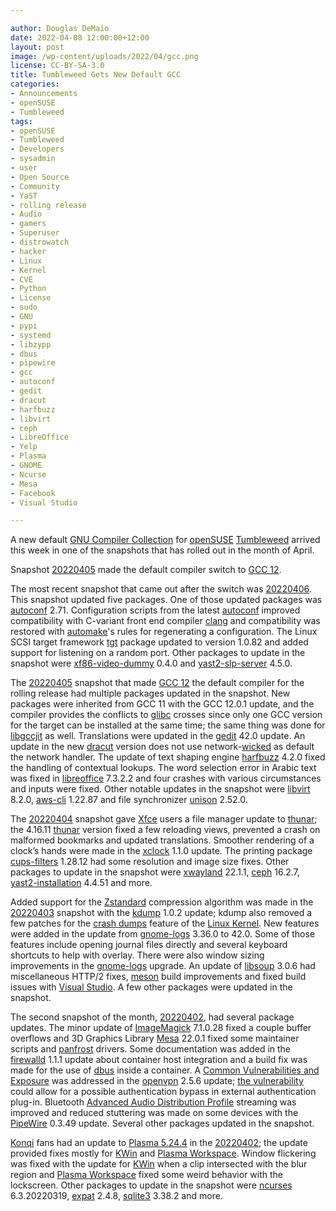 ```yaml
---

author: Douglas DeMaio
date: 2022-04-08 12:00:00+12:00
layout: post
image: /wp-content/uploads/2022/04/gcc.png
license: CC-BY-SA-3.0
title: Tumbleweed Gets New Default GCC 
categories:
- Announcements
- openSUSE
- Tumbleweed
tags:
- openSUSE
- Tumbleweed
- Developers
- sysadmin
- user
- Open Source
- Community
- YaST
- rolling release
- Audio
- gamers
- Superuser
- distrowatch
- hacker
- Linux
- Kernel
- CVE
- Python
- License
- sudo
- GNU
- pypi
- systemd
- libzypp
- dbus
- pipewire
- gcc
- autoconf
- gedit
- dracut
- harfbuzz
- libvirt
- ceph
- LibreOffice
- Yelp
- Plasma
- GNOME
- Ncurse
- Mesa
- Facebook
- Visual Studio

---
```


A new default [GNU Compiler Collection](https://gcc.gnu.org/) for [openSUSE](https://get.opensuse.org/) [Tumbleweed](https://get.opensuse.org/tumbleweed/) arrived this week in one of the snapshots that has rolled out in the month of April. 

Snapshot [20220405](https://lists.opensuse.org/archives/list/factory@lists.opensuse.org/thread/EXZXDQHCQEIVLC2RSBDGLTKBW5THRN2Y/) made the default compiler switch to [GCC 12](https://gcc.gnu.org/).

The most recent snapshot that came out after the switch was [20220406](https://lists.opensuse.org/archives/list/factory@lists.opensuse.org/thread/JO5OD74UXQCEXCW6IBSOHXEDASYEQQHZ/). This snapshot updated five packages. One of those updated packages was [autoconf](https://www.gnu.org/software/autoconf/) 2.71. Configuration scripts from the latest [autoconf](https://www.gnu.org/software/autoconf/) improved compatibility with C-variant front end compiler [clang](https://clang.llvm.org/) and compatibility was restored with [automake](https://www.gnu.org/software/automake/)'s rules for regenerating a configuration. The Linux SCSI target framework [tgt](https://github.com/fujita/tgt) package updated to version 1.0.82 and added support for listening on a random port.  Other packages to update in the snapshot were [xf86-video-dummy](https://gitlab.freedesktop.org/xorg/driver/xf86-video-dummy) 0.4.0 and [yast2-slp-server](https://github.com/yast/yast-slp-server) 4.5.0.

The [20220405](https://lists.opensuse.org/archives/list/factory@lists.opensuse.org/thread/EXZXDQHCQEIVLC2RSBDGLTKBW5THRN2Y/) snapshot that made [GCC 12](https://gcc.gnu.org/) the default compiler for the rolling release had multiple packages updated in the snapshot. New packages were inherited from GCC 11 with the GCC 12.0.1 update, and the compiler provides the conflicts to [glibc](https://www.gnu.org/software/libc/) crosses since only one GCC version for the target can be installed at the same time; the same thing was done for [libgccjit](https://gcc.gnu.org/onlinedocs/jit/) as well. Translations were updated in the [gedit](https://wiki.gnome.org/Apps/Gedit) 42.0 update. An update in the new [dracut](https://dracut.wiki.kernel.org/index.php/Main_Page) version does not use network-[wicked](https://github.com/openSUSE/wicked) as default the network handler. The update of text shaping engine [harfbuzz](https://github.com/harfbuzz/harfbuzz) 4.2.0 fixed the handling of contextual lookups. The word selection error in Arabic text was fixed in [libreoffice](https://wiki.documentfoundation.org/Releases/7.3.2/RC2) 7.3.2.2 and four crashes with various circumstances and inputs were fixed. Other notable updates in the snapshot were [libvirt](https://libvirt.org)  8.2.0, [aws-cli](https://aws.amazon.com/cli/) 1.22.87 and file synchronizer [unison](https://www.cis.upenn.edu/~bcpierce/unison/) 2.52.0.
 
The [20220404](https://lists.opensuse.org/archives/list/factory@lists.opensuse.org/thread/N6CXYMVZP2ZCY65ERT2F3AZSPN46ZQHW/) snapshot gave [Xfce](https://www.xfce.org/) users a file manager update to [thunar](https://en.wikipedia.org/wiki/Thunar); the 4.16.11 [thunar](https://en.wikipedia.org/wiki/Thunar) version fixed a few reloading views, prevented a crash on malformed bookmarks and updated translations. Smoother rendering of a clock’s hands were made in the [xclock](https://www.x.org/archive/X11R6.8.1/doc/xclock.1.html) 1.1.0 update. The printing package [cups-filters](https://github.com/OpenPrinting/cups-filters) 1.28.12 had some resolution and image size fixes. Other packages to update in the snapshot were [xwayland](https://wayland.freedesktop.org/) 22.1.1, [ceph](https://ceph.io/) 16.2.7, [yast2-installation](https://github.com/yast/yast-installation) 4.4.51 and more.

Added support for the [Zstandard](https://github.com/facebook/zstd) compression algorithm was made in the [20220403](https://lists.opensuse.org/archives/list/factory@lists.opensuse.org/thread/ATW7Z3ET6DYTO6RF2SEQ7ZRSJUGTHM4E/) snapshot with the [kdump](https://www.kernel.org/doc/html/latest/admin-guide/kdump/kdump.html) 1.0.2 update; kdump also removed a few patches for the [crash dumps](https://en.wikipedia.org/wiki/Core_dump) feature of the [Linux Kernel](https://www.kernel.org/). New features were added in the update from [gnome-logs](https://gitlab.gnome.org/GNOME/gnome-logs) 3.36.0 to 42.0. Some of those features include opening journal files directly and several keyboard shortcuts to help with overlay. There were also window sizing improvements in the [gnome-logs](https://gitlab.gnome.org/GNOME/gnome-logs) upgrade. An update of [libsoup](https://gitlab.gnome.org/GNOME/libsoup.git)  3.0.6 had miscellaneous HTTP/2 fixes, [meson](https://github.com/mesonbuild/meson) build improvements and fixed build issues with [Visual Studio](https://visualstudio.microsoft.com/). A few other packages were updated in the snapshot.

The second snapshot of the month, [20220402](https://lists.opensuse.org/archives/list/factory@lists.opensuse.org/thread/VWR54ASN6Z5OGTSTP7SLSUTMURKCGZWR/), had several package updates. The minor update of [ImageMagick](https://imagemagick.org/index.php) 7.1.0.28 fixed a couple buffer overflows and 3D Graphics Library [Mesa](https://www.mesa3d.org/) 22.0.1 fixed some maintainer scripts and [panfrost](https://gitlab.freedesktop.org/panfrost) drivers. Some documentation was added in the [firewalld](https://firewalld.org/) 1.1.1 update about container host integration and a build fix was made for the use of [dbus](https://www.freedesktop.org/wiki/Software/dbus/) inside a container. A [Common Vulnerabilities and Exposure](https://en.wikipedia.org/wiki/Common_Vulnerabilities_and_Exposures) was addressed in the [openvpn](https://openvpn.net/) 2.5.6 update; [the vulnerability](https://www.suse.com/security/cve/CVE-2022-0547.html) could allow for a possible authentication bypass in external authentication plug-in. Bluetooth [Advanced Audio Distribution Profile](https://en.wikipedia.org/wiki/List_of_Bluetooth_profiles) streaming was improved and reduced stuttering was made on some devices with the [PipeWire](https://pipewire.org/) 0.3.49 update. Several other packages updated in the snapshot.

[Konqi](https://kde.org) fans had an update to [Plasma 5.24.4](https://kde.org/announcements/plasma/5/5.24.4/) in the [20220402](https://lists.opensuse.org/archives/list/factory@lists.opensuse.org/thread/HURJOQY4MI6RPAUKMUGGHE373SIVPJTD/); the update provided fixes mostly for [KWin](https://invent.kde.org/plasma/kwin) and [Plasma Workspace](https://invent.kde.org/plasma/plasma-workspace). Window flickering was fixed with the update for [KWin](https://invent.kde.org/plasma/kwin) when a clip intersected with the blur region and [Plasma Workspace](https://invent.kde.org/plasma/plasma-workspace) fixed some weird behavior with the lockscreen. Other packages to update in the snapshot were [ncurses](https://en.wikipedia.org/wiki/Ncurses) 6.3.20220319, [expat](https://libexpat.github.io/) 2.4.8, [sqlite3](https://www.sqlite.org/index.html) 3.38.2 and more.

<meta name="openSUSE, Tumbleweed, Developers, sysadmin, user, Open Source, rolling release, gamers, superuser, distrowatch, hacker, Linux, Kernel, gnome, kde, xfce, dbus, facebook, pipewire, gcc, autoconf, gedit, dracut, harfbuzz, ceph, Libre Office, Visual Studio" content="HTML,CSS,XML,JavaScript">
